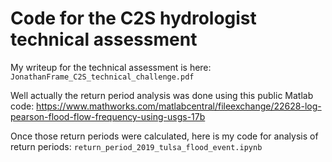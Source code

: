 # Code for the C2S hydrologist technical assessment

My writeup for the technical assessment is here: `JonathanFrame_C2S_technical_challenge.pdf`

Well actually the return period analysis was done using this public Matlab code: https://www.mathworks.com/matlabcentral/fileexchange/22628-log-pearson-flood-flow-frequency-using-usgs-17b

Once those return periods were calculated, here is my code for analysis of return periods: `return_period_2019_tulsa_flood_event.ipynb`
